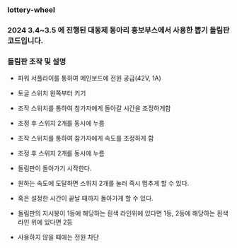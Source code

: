 ### lottery-wheel

### 2024 3.4~3.5 에 진행된 대동제 동아리 홍보부스에서 사용한 뽑기 돌림판 코드입니다.

### 돌림판 조작 및 설명

- 파워 서플라이를 통하여 메인보드에 전원 공급(42V, 1A)

- 토글 스위치 왼쪽부터 키기

- 조작 스위치를 통하여 참가자에게 돌아갈 시간을 조정하게함

- 조정 후 스위치 2개를 동시에 누름

- 조작 스위치를 통하여 참가자에게 속도를 조정하게 함

- 조정 후 스위치 2개를 동시에 누름

- 돌림판이 돌아가기 시작한다.

- 원하는 속도에 도달하면 스위치 2개를 눌러 즉시 멈추게 할 수 있다.
- 혹은 설정한 시간이 끝날 때까지 돌아가게 할 수 있다.

- 돌림판의 지시봉이 1등에 해당하는 흰색 라인위에 있다면 1등, 2등에 해당하는 흰색라인 위에 있다면 2등

- 사용하지 않을 때에는 전원 차단
